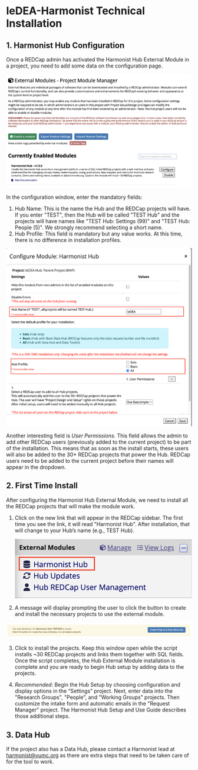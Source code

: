 # IeDEA-Harmonist Technical Installation

<h2>1. Harmonist Hub Configuration</h2>

Once a REDCap admin has activated the Harmonist Hub External Module in a project, you need to add some data on the configuration page.

<img src="docs/images/readme1.png" alt="This picture shows a screenshot of REDCap's External Modules Project Module Manager with Harmonist Hub enabled">

In the configuration window, enter the mandatory fields:

1. Hub Name: This is the name the Hub and the REDCap projects will have. If you enter "TEST", then the Hub will be called "TEST Hub" and the projects will have names like "TEST Hub: Settings (99)" and "TEST Hub: People (5)". We strongly recommend selecting a short name.  
2. Hub Profile: This field is mandatory but any value works. At this time, there is no difference in installation profiles. 

<img src="docs/images/readme2.png" alt="This picture shows the configuration screen for the Harmonist Hub External Module">

Another interesting field is *User Permissions.* This field allows the admin to add other REDCap users (previously added to the current project) to be part of the installation. This means that as soon as the install starts, these users will also be added to the 30+ REDCap projects that power the Hub. REDCap users need to be added to the current project before their names will appear in the dropdown.

<h2>2. First Time Install</h2>

After configuring the Harmonist Hub External Module, we need to install all the REDCap projects that will make the module work.

1. Click on the new link that will appear in the REDCap sidebar. The first time you see the link, it will read "Harmonist Hub". After installation, that will change to your Hub’s name (e.g., TEST Hub).

   <img src="docs/images/readme3.png" alt="This picture shows the Harmonist Hub link in the REDCap sidebar">

2. A message will display prompting the user to click the button to create and install the necessary projects to use the external module.

<img src="docs/images/readme4.png" alt="This picture shows the Harmonist Hub installation prompt">


3. Click to install the projects. Keep this window open while the script installs ~30 REDCap projects and links them together with SQL fields. Once the script completes, the Hub External Module installation is complete and you are ready to begin Hub setup by adding data to the projects.
   
4. *Recommended*: Begin the Hub Setup by choosing configuration and display options in the “Settings” project. Next, enter data into the "Research Groups", "People", and "Working Groups" projects. Then customize the intake form and automatic emails in the "Request Manager" project. The Harmonist Hub Setup and Use Guide describes those additional steps.

<h2>3. Data Hub</h2>

If the project also has a Data Hub, please contact a Harmonist lead at harmonist@vumc.org as there are extra steps that need to be taken care of for the tool to work.
